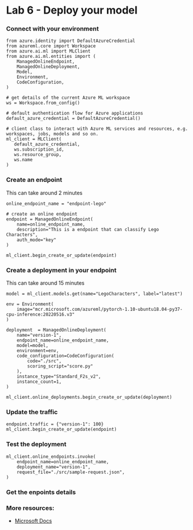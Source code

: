 # Lab 6 - Deploy your model


### Connect with your environment
```
from azure.identity import DefaultAzureCredential
from azureml.core import Workspace
from azure.ai.ml import MLClient
from azure.ai.ml.entities import (
    ManagedOnlineEndpoint,
    ManagedOnlineDeployment,
    Model,
    Environment,
    CodeConfiguration,
)

# get details of the current Azure ML workspace
ws = Workspace.from_config()

# default authentication flow for Azure applications
default_azure_credential = DefaultAzureCredential()

# client class to interact with Azure ML services and resources, e.g. workspaces, jobs, models and so on.
ml_client = MLClient(
   default_azure_credential,
   ws.subscription_id,
   ws.resource_group,
   ws.name
)
```

### Create an endpoint
This can take around 2 minutes
```
online_endpoint_name = "endpoint-lego"

# create an online endpoint
endpoint = ManagedOnlineEndpoint(
    name=online_endpoint_name,
    description="This is a endpoint that can classify Lego Characters",
    auth_mode="key"
)

ml_client.begin_create_or_update(endpoint)
```

### Create a deployment in your endpoint 
This can take around 15 minutes
```
model = ml_client.models.get(name="LegoCharacters", label="latest")

env = Environment(
    image="mcr.microsoft.com/azureml/pytorch-1.10-ubuntu18.04-py37-cpu-inference:20220516.v3"
)

deployment  = ManagedOnlineDeployment(
    name="version-1",
    endpoint_name=online_endpoint_name,
    model=model,
    environment=env,
    code_configuration=CodeConfiguration(
        code="./src", 
        scoring_script="score.py"
    ),
    instance_type="Standard_F2s_v2",
    instance_count=1,
)

ml_client.online_deployments.begin_create_or_update(deployment)
```

### Update the traffic
```
endpoint.traffic = {"version-1": 100}
ml_client.begin_create_or_update(endpoint)
```

### Test the deployment
```
ml_client.online_endpoints.invoke(
    endpoint_name=online_endpoint_name,
    deployment_name="version-1",
    request_file="./src/sample-request.json",
)
```

### Get the enpoints details



### More resources:
- [Microsoft Docs](https://learn.microsoft.com/azure/machine-learning/how-to-safely-rollout-managed-endpoints-sdk-v2)
